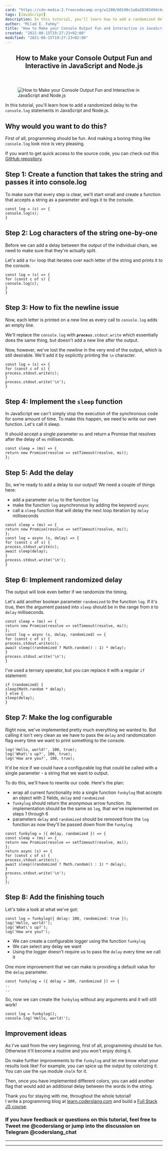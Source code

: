```yaml
---
card: "https://cdn-media-2.freecodecamp.org/w1280/60190c1a0a2838549dcbcd11.jpg"
tags: [JavaScript]
description: In this tutorial, you'll learn how to add a randomized delay
author: "Milad E. Fahmy"
title: "How to Make your Console Output Fun and Interactive in JavaScript and Node.js"
created: "2021-08-15T19:27:23+02:00"
modified: "2021-08-15T19:27:23+02:00"
---
```

<div class="site-wrapper">
<main id="site-main" class="site-main outer">
<div class="inner">
<article class="post-full post tag-javascript tag-console tag-node-js ">
<header class="post-full-header">
<h1 class="post-full-title">How to Make your Console Output Fun and Interactive in JavaScript and Node.js</h1>
</header>
<figure class="post-full-image">
<picture>
<source media="(max-width: 700px)" sizes="1px" srcset="data:image/gif;base64,R0lGODlhAQABAIAAAAAAAP///yH5BAEAAAAALAAAAAABAAEAAAIBRAA7 1w">
<source media="(min-width: 701px)" sizes="(max-width: 800px) 400px,
(max-width: 1170px) 700px,
1400px" srcset="https://cdn-media-2.freecodecamp.org/w1280/60190c1a0a2838549dcbcd11.jpg 300w,
https://cdn-media-2.freecodecamp.org/w1280/60190c1a0a2838549dcbcd11.jpg 600w,
https://cdn-media-2.freecodecamp.org/w1280/60190c1a0a2838549dcbcd11.jpg 1000w,
https://cdn-media-2.freecodecamp.org/w1280/60190c1a0a2838549dcbcd11.jpg 2000w">
<img onerror="this.style.display='none'" src="https://cdn-media-2.freecodecamp.org/w1280/60190c1a0a2838549dcbcd11.jpg" alt="How to Make your Console Output Fun and Interactive in JavaScript and Node.js">
</picture>
</figure>
<section class="post-full-content">
<div class="post-content">
<p>In this tutorial, you'll learn how to add a randomized delay to the <code>console.log</code> statements in JavaScript and Node.js.</p>
<h2 id="why-would-you-want-to-do-this">Why would you want to do this?</h2>
<p>First of all, programming should be fun. And making a boring thing like <code>console.log</code> look nice is very pleasing.</p>
<p>If you want to get quick access to the source code, you can check out this <a href="https://github.com/AgileNix/funkylog/">GitHub repository</a>.</p>
<h2 id="step-1-create-a-function-that-takes-the-string-and-passes-it-into-console-log">Step 1: Create a function that takes the string and passes it into console.log</h2>
<p>To make sure that every step is clear, we'll start small and create a function that accepts a string as a parameter and logs it to the console.</p><pre><code class="language-javascript">const log = (s) =&gt; {
console.log(s);
}</code></pre>
<h2 id="step-2-log-characters-of-the-string-one-by-one">Step 2: Log characters of the string one-by-one</h2>
<p>Before we can add a delay between the output of the individual chars, we need to make sure that they're actually split.</p>
<p>Let's add a <code>for</code> loop that iterates over each letter of the string and prints it to the console.</p><pre><code class="language-javascript">const log = (s) =&gt; {
for (const c of s) {
console.log(c);
}
}</code></pre>
<h2 id="step-3-how-to-fix-the-newline-issue">Step 3: How to fix the newline issue</h2>
<p>Now, each letter is printed on a new line as every call to <code>console.log</code> adds an empty line.</p>
<p>We'll replace the <code>console.log</code> with <code><em><strong>process</strong></em>.stdout.write</code> which essentially does the same thing, but doesn't add a new line after the output.</p>
<p>Now, however, we've lost the newline in the very end of the output, which is still desirable. We'll add it by explicitly printing the <code>\n</code> character.</p><pre><code class="language-javascript">const log = (s) =&gt; {
for (const c of s) {
process.stdout.write(c);
}
process.stdout.write('\n');
}</code></pre>
<h2 id="step-4-implement-the-sleep-function">Step 4: Implement the <code>sleep</code> function</h2>
<p>In JavaScript we can't simply stop the execution of the synchronous code for some amount of time. To make this happen, we need to write our own function. Let's call it sleep.</p>
<p>It should accept a single parameter <code>ms</code> and return a Promise that resolves after the delay of <code>ms</code> milliseconds.</p><pre><code class="language-javascript">const sleep = (ms) =&gt; {
return new Promise(resolve =&gt; setTimeout(resolve, ms));
};</code></pre>
<h2 id="step-5-add-the-delay">Step 5: Add the delay</h2>
<p>So, we're ready to add a delay to our output! We need a couple of things here:</p>
<ul>
<li>add a parameter <code>delay</code> to the function <code>log</code></li>
<li>make the function <code>log</code> asynchronous by adding the keyword <code>async</code></li>
<li>call a <code>sleep</code> function that will delay the next loop iteration by <code>delay</code> milliseconds</li>
</ul><pre><code class="language-javascript">const sleep = (ms) =&gt; {
return new Promise(resolve =&gt; setTimeout(resolve, ms));
};
const log = async (s, delay) =&gt; {
for (const c of s) {
process.stdout.write(c);
await sleep(delay);
}
process.stdout.write('\n');
}</code></pre>
<h2 id="step-6-implement-randomized-delay">Step 6: Implement randomized delay</h2>
<p>The output will look even better if we randomize the timing.</p>
<p>Let's add another boolean parameter <code>randomized</code> to the function <code>log</code>. If it's true, then the argument passed into <code>sleep</code> should be in the range from <code>0</code> to <code>delay</code> milliseconds.</p><pre><code class="language-javascript">const sleep = (ms) =&gt; {
return new Promise(resolve =&gt; setTimeout(resolve, ms));
};
const log = async (s, delay, randomized) =&gt; {
for (const c of s) {
process.stdout.write(c);
await sleep((randomized ? Math.random() : 1) * delay);
}
process.stdout.write('\n');
}</code></pre>
<p>I've used a ternary operator, but you can replace it with a regular <code>if</code> statement:</p><pre><code class="language-javascript">if (randomized) {
sleep(Math.random * delay);
} else {
sleep(delay);
}</code></pre>
<h2 id="step-7-make-the-log-configurable">Step 7: Make the log configurable</h2>
<p>Right now, we've implemented pretty much everything we wanted to. But calling it isn't very clean as we have to pass the <code>delay</code> and randomization flag every time we want to print something to the console.</p><pre><code class="language-javascript">log('Hello, world!', 100, true);
log('What\'s up?', 100, true);
log('How are you?', 100, true);</code></pre>
<p>It'd be nice if we could have a configurable log that could be called with a single parameter - a string that we want to output.</p>
<p>To do this, we'll have to rewrite our code. Here's the plan:</p>
<ul>
<li>wrap all current functionality into a single function <code>funkylog</code> that accepts an object with 2 fields, <code>delay</code> and <code>randomized</code></li>
<li><code>funkylog</code> should return the anonymous arrow function. Its implementation should be the same as <code>log</code>, that we've implemented on steps 1 through 6</li>
<li>parameters <code>delay</code> and <code>randomized</code> should be removed from the <code>log</code> function as now they'll be passed down from the <code>funkylog</code></li>
</ul><pre><code class="language-javascript">const funkylog = ({ delay, randomized }) =&gt; {
const sleep = (ms) =&gt; {
return new Promise(resolve =&gt; setTimeout(resolve, ms));
};
return async (s) =&gt; {
for (const c of s) {
process.stdout.write(c);
await sleep((randomized ? Math.random() : 1) * delay);
}
process.stdout.write('\n');
}
};</code></pre>
<h2 id="step-8-add-the-finishing-touch">Step 8: Add the finishing touch</h2>
<p>Let's take a look at what we've got:</p><pre><code class="language-javascript">const log = funkylog({ delay: 100, randomized: true });
log('Hello, world!');
log('What\'s up?');
log('How are you?');</code></pre>
<ul>
<li>We can create a configurable logger using the function <code>funkylog</code></li>
<li>We can select any delay we want</li>
<li>Using the logger doesn't require us to pass the <code>delay</code> every time we call it</li>
</ul>
<p>One more improvement that we can make is providing a default value for the <code>delay</code> parameter.</p><pre><code class="language-javascript">const funkylog = ({ delay = 100, randomized }) =&gt; {
..
..</code></pre>
<p>So, now we can create the <code>funkylog</code> without any arguments and it will still work!</p><pre><code class="language-javascript">const log = funkylog();
console.log('Hello, world!');</code></pre>
<h2 id="improvement-ideas">Improvement ideas</h2>
<p>As I've said from the very beginning, first of all, programming should be fun. Otherwise it'll become a routine and you won't enjoy doing it.</p>
<p>Do make further improvements to the <code>funkylog</code> and let me know what your results look like! For example, you can spice up the output by colorizing it. You can use the <code>npm</code> module <code>chalk</code> for it.</p>
<p>Then, once you have implemented different colors, you can add another flag that would add an additional delay between the words in the string.</p>
<p>Thank you for staying with me, throughout the whole tutorial!<br>I write a programming blog at <a href="https://learn.coderslang.com">learn.coderslang.com</a> and build a <a href="https://js.coderslang.com">Full Stack JS course</a>.</p>
<h3 id="if-you-have-feedback-or-questions-on-this-tutorial-feel-free-to-tweet-me-coderslang-or-jump-into-the-discussion-on-telegram-coderslang_chat">If you have feedback or questions on this tutorial, feel free to Tweet me <strong>@coderslang</strong> or jump into the discussion on Telegram <strong>@coderslang_chat</strong></h3>
</div>
<hr>
<hr>
</section>
</article>
</div>
</main>
</div>
<!-- Google Tag Manager (noscript) -->
<!-- End Google Tag Manager (noscript) -->
